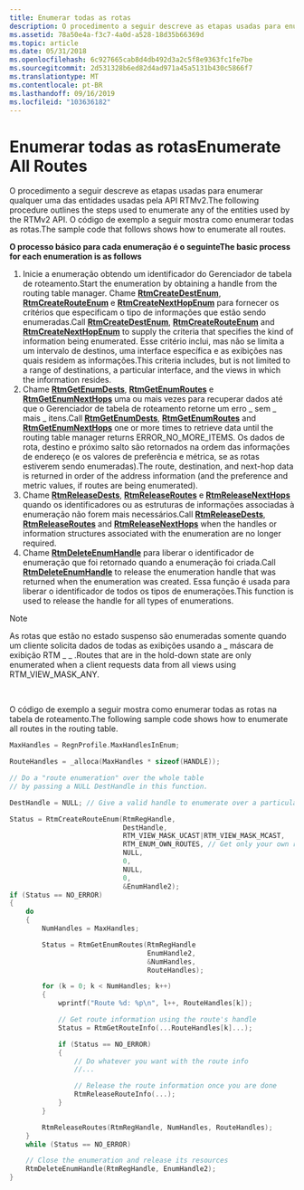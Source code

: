 ```yaml
---
title: Enumerar todas as rotas
description: O procedimento a seguir descreve as etapas usadas para enumerar qualquer uma das entidades usadas pela API RTMv2. O código de exemplo a seguir mostra como enumerar todas as rotas.
ms.assetid: 78a50e4a-f3c7-4a0d-a528-18d35b66369d
ms.topic: article
ms.date: 05/31/2018
ms.openlocfilehash: 6c927665cab8d4db492d3a2c5f8e9363fc1fe7be
ms.sourcegitcommit: 2d531328b6ed82d4ad971a45a5131b430c5866f7
ms.translationtype: MT
ms.contentlocale: pt-BR
ms.lasthandoff: 09/16/2019
ms.locfileid: "103636182"
---
```

# <a name="enumerate-all-routes"></a><span data-ttu-id="0d7e9-104">Enumerar todas as rotas</span><span class="sxs-lookup"><span data-stu-id="0d7e9-104">Enumerate All Routes</span></span>

<span data-ttu-id="0d7e9-105">O procedimento a seguir descreve as etapas usadas para enumerar qualquer uma das entidades usadas pela API RTMv2.</span><span class="sxs-lookup"><span data-stu-id="0d7e9-105">The following procedure outlines the steps used to enumerate any of the entities used by the RTMv2 API.</span></span> <span data-ttu-id="0d7e9-106">O código de exemplo a seguir mostra como enumerar todas as rotas.</span><span class="sxs-lookup"><span data-stu-id="0d7e9-106">The sample code that follows shows how to enumerate all routes.</span></span>

<span data-ttu-id="0d7e9-107">**O processo básico para cada enumeração é o seguinte**</span><span class="sxs-lookup"><span data-stu-id="0d7e9-107">**The basic process for each enumeration is as follows**</span></span>

1.  <span data-ttu-id="0d7e9-108">Inicie a enumeração obtendo um identificador do Gerenciador de tabela de roteamento.</span><span class="sxs-lookup"><span data-stu-id="0d7e9-108">Start the enumeration by obtaining a handle from the routing table manager.</span></span> <span data-ttu-id="0d7e9-109">Chame [**RtmCreateDestEnum**](/windows/desktop/api/Rtmv2/nf-rtmv2-rtmcreatedestenum), [**RtmCreateRouteEnum**](/windows/desktop/api/Rtmv2/nf-rtmv2-rtmcreaterouteenum) e [**RtmCreateNextHopEnum**](/windows/desktop/api/Rtmv2/nf-rtmv2-rtmcreatenexthopenum) para fornecer os critérios que especificam o tipo de informações que estão sendo enumeradas.</span><span class="sxs-lookup"><span data-stu-id="0d7e9-109">Call [**RtmCreateDestEnum**](/windows/desktop/api/Rtmv2/nf-rtmv2-rtmcreatedestenum), [**RtmCreateRouteEnum**](/windows/desktop/api/Rtmv2/nf-rtmv2-rtmcreaterouteenum) and [**RtmCreateNextHopEnum**](/windows/desktop/api/Rtmv2/nf-rtmv2-rtmcreatenexthopenum) to supply the criteria that specifies the kind of information being enumerated.</span></span> <span data-ttu-id="0d7e9-110">Esse critério inclui, mas não se limita a um intervalo de destinos, uma interface específica e as exibições nas quais residem as informações.</span><span class="sxs-lookup"><span data-stu-id="0d7e9-110">This criteria includes, but is not limited to a range of destinations, a particular interface, and the views in which the information resides.</span></span>
2.  <span data-ttu-id="0d7e9-111">Chame [**RtmGetEnumDests**](/windows/desktop/api/Rtmv2/nf-rtmv2-rtmgetenumdests), [**RtmGetEnumRoutes**](/windows/desktop/api/Rtmv2/nf-rtmv2-rtmgetenumroutes) e [**RtmGetEnumNextHops**](/windows/desktop/api/Rtmv2/nf-rtmv2-rtmgetenumnexthops) uma ou mais vezes para recuperar dados até que o Gerenciador de tabela de roteamento retorne um erro \_ sem \_ mais \_ itens.</span><span class="sxs-lookup"><span data-stu-id="0d7e9-111">Call [**RtmGetEnumDests**](/windows/desktop/api/Rtmv2/nf-rtmv2-rtmgetenumdests), [**RtmGetEnumRoutes**](/windows/desktop/api/Rtmv2/nf-rtmv2-rtmgetenumroutes) and [**RtmGetEnumNextHops**](/windows/desktop/api/Rtmv2/nf-rtmv2-rtmgetenumnexthops) one or more times to retrieve data until the routing table manager returns ERROR\_NO\_MORE\_ITEMS.</span></span> <span data-ttu-id="0d7e9-112">Os dados de rota, destino e próximo salto são retornados na ordem das informações de endereço (e os valores de preferência e métrica, se as rotas estiverem sendo enumeradas).</span><span class="sxs-lookup"><span data-stu-id="0d7e9-112">The route, destination, and next-hop data is returned in order of the address information (and the preference and metric values, if routes are being enumerated).</span></span>
3.  <span data-ttu-id="0d7e9-113">Chame [**RtmReleaseDests**](/windows/desktop/api/Rtmv2/nf-rtmv2-rtmreleasedests), [**RtmReleaseRoutes**](/windows/desktop/api/Rtmv2/nf-rtmv2-rtmreleaseroutes) e [**RtmReleaseNextHops**](/windows/desktop/api/Rtmv2/nf-rtmv2-rtmreleasenexthops) quando os identificadores ou as estruturas de informações associadas à enumeração não forem mais necessários.</span><span class="sxs-lookup"><span data-stu-id="0d7e9-113">Call [**RtmReleaseDests**](/windows/desktop/api/Rtmv2/nf-rtmv2-rtmreleasedests), [**RtmReleaseRoutes**](/windows/desktop/api/Rtmv2/nf-rtmv2-rtmreleaseroutes) and [**RtmReleaseNextHops**](/windows/desktop/api/Rtmv2/nf-rtmv2-rtmreleasenexthops) when the handles or information structures associated with the enumeration are no longer required.</span></span>
4.  <span data-ttu-id="0d7e9-114">Chame [**RtmDeleteEnumHandle**](/windows/desktop/api/Rtmv2/nf-rtmv2-rtmdeleteenumhandle) para liberar o identificador de enumeração que foi retornado quando a enumeração foi criada.</span><span class="sxs-lookup"><span data-stu-id="0d7e9-114">Call [**RtmDeleteEnumHandle**](/windows/desktop/api/Rtmv2/nf-rtmv2-rtmdeleteenumhandle) to release the enumeration handle that was returned when the enumeration was created.</span></span> <span data-ttu-id="0d7e9-115">Essa função é usada para liberar o identificador de todos os tipos de enumerações.</span><span class="sxs-lookup"><span data-stu-id="0d7e9-115">This function is used to release the handle for all types of enumerations.</span></span>

> [!Note]  
> <span data-ttu-id="0d7e9-116">As rotas que estão no estado suspenso são enumeradas somente quando um cliente solicita dados de todas as exibições usando a \_ máscara de exibição RTM \_ \_ .</span><span class="sxs-lookup"><span data-stu-id="0d7e9-116">Routes that are in the hold-down state are only enumerated when a client requests data from all views using RTM\_VIEW\_MASK\_ANY.</span></span>

 

<span data-ttu-id="0d7e9-117">O código de exemplo a seguir mostra como enumerar todas as rotas na tabela de roteamento.</span><span class="sxs-lookup"><span data-stu-id="0d7e9-117">The following sample code shows how to enumerate all routes in the routing table.</span></span>


```C++
MaxHandles = RegnProfile.MaxHandlesInEnum;

RouteHandles = _alloca(MaxHandles * sizeof(HANDLE));

// Do a "route enumeration" over the whole table
// by passing a NULL DestHandle in this function.

DestHandle = NULL; // Give a valid handle to enumerate over a particular destination

Status = RtmCreateRouteEnum(RtmRegHandle,
                            DestHandle,
                            RTM_VIEW_MASK_UCAST|RTM_VIEW_MASK_MCAST,
                            RTM_ENUM_OWN_ROUTES, // Get only your own routes
                            NULL,
                            0,
                            NULL,
                            0,
                            &EnumHandle2);
if (Status == NO_ERROR)
{
    do
    {
        NumHandles = MaxHandles;

        Status = RtmGetEnumRoutes(RtmRegHandle
                                  EnumHandle2,
                                  &NumHandles,
                                  RouteHandles);

        for (k = 0; k < NumHandles; k++)
        {
            wprintf("Route %d: %p\n", l++, RouteHandles[k]);

            // Get route information using the route's handle
            Status = RtmGetRouteInfo(...RouteHandles[k]...);

            if (Status == NO_ERROR)
            {
                // Do whatever you want with the route info
                //...

                // Release the route information once you are done
                RtmReleaseRouteInfo(...);
            }
        }

        RtmReleaseRoutes(RtmRegHandle, NumHandles, RouteHandles);
    }
    while (Status == NO_ERROR)

    // Close the enumeration and release its resources
    RtmDeleteEnumHandle(RtmRegHandle, EnumHandle2);
}
```



 

 




